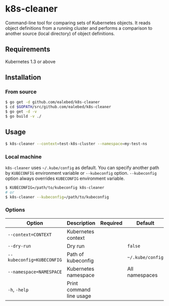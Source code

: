# k8s-cleaner

Command-line tool for comparing sets of Kubernetes objects. It reads object definitions from a running cluster and performs a comparison to another source (local directory) of object definitions.

## Requirements

Kubernetes 1.3 or above

## Installation

### From source

```bash
$ go get -d github.com/ealebed/k8s-cleaner
$ cd $GOPATH/src/github.com/ealebed/k8s-cleaner
$ go get -d -v
$ go build -v ./
```

## Usage

```bash
$ k8s-cleaner --context=test-k8s-cluster --namespace=my-test-ns
```

### Local machine

`k8s-cleaner` uses `~/.kube/config` as default. You can specify another path by `KUBECONFIG` environment variable or `--kubeconfig` option. `--kubeconfig` option always overrides `KUBECONFIG` environment variable.

```bash
$ KUBECONFIG=/path/to/kubeconfig k8s-cleaner
# or
$ k8s-cleaner --kubeconfig=/path/to/kubeconfig
```

### Options

|Option|Description|Required|Default|
|---------|-----------|-------|-------|
|`--context=CONTEXT`|Kubernetes context|||
|`--dry-run`|Dry run||`false`|
|`--kubeconfig=KUBECONFIG`|Path of kubeconfig||`~/.kube/config`|
|`--namespace=NAMESPACE`|Kubernetes namespace||All namespaces|
|`-h`, `-help`|Print command line usage|||

